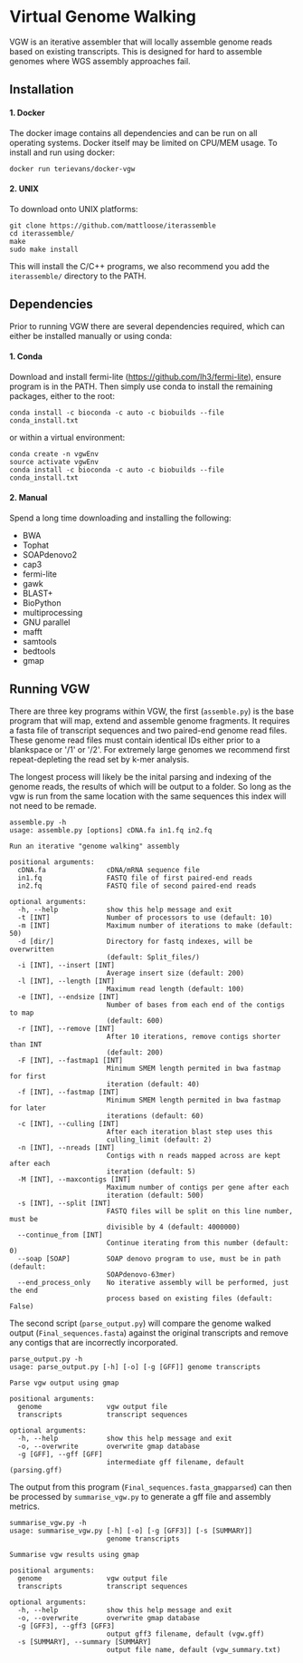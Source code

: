 # Virtual Genome Walking
VGW is an iterative assembler that will locally assemble genome reads based on existing transcripts. This is designed for hard to assemble genomes where WGS assembly approaches fail.

## Installation

#### 1. Docker

The docker image contains all dependencies and can be run on all operating systems. Docker itself may be limited on CPU/MEM usage. To install and run using docker:

```
docker run terievans/docker-vgw 
```

#### 2. UNIX

To download onto UNIX platforms:

```
git clone https://github.com/mattloose/iterassemble
cd iterassemble/
make
sudo make install
```
This will install the C/C++ programs, we also recommend you add the `iterassemble/` directory to the PATH.

## Dependencies 

Prior to running VGW there are several dependencies required, which can either be installed manually or using conda:

#### 1. Conda
  
  Download and install fermi-lite (https://github.com/lh3/fermi-lite), ensure program is in the PATH. Then simply use conda to install the remaining packages, either to the root:
  ```
  conda install -c bioconda -c auto -c biobuilds --file conda_install.txt
  ```
  or within a virtual environment:
  ```
  conda create -n vgwEnv
  source activate vgwEnv
  conda install -c bioconda -c auto -c biobuilds --file conda_install.txt
  ```
  
#### 2. Manual

  Spend a long time downloading and installing the following:
  * BWA
  * Tophat
  * SOAPdenovo2
  * cap3
  * fermi-lite 
  * gawk
  * BLAST+
  * BioPython
  * multiprocessing
  * GNU parallel
  * mafft
  * samtools
  * bedtools
  * gmap

## Running VGW

There are three key programs within VGW, the first (`assemble.py`) is the base program that will map, extend and assemble genome fragments. It requires a fasta file of transcript sequences and two paired-end genome read files. These genome read files must contain identical IDs either prior to a blankspace or '/1' or '/2'. For extremely large genomes we recommend first repeat-depleting the read set by k-mer analysis.

The longest process will likely be the inital parsing and indexing of the genome reads, the results of which will be output to a folder. So long as the vgw is run from the same location with the same sequences this index will not need to be remade.
```
assemble.py -h 
usage: assemble.py [options] cDNA.fa in1.fq in2.fq

Run an iterative "genome walking" assembly

positional arguments:
  cDNA.fa               cDNA/mRNA sequence file
  in1.fq                FASTQ file of first paired-end reads
  in2.fq                FASTQ file of second paired-end reads

optional arguments:
  -h, --help            show this help message and exit
  -t [INT]              Number of processors to use (default: 10)
  -m [INT]              Maximum number of iterations to make (default: 50)
  -d [dir/]             Directory for fastq indexes, will be overwritten
                        (default: Split_files/)
  -i [INT], --insert [INT]
                        Average insert size (default: 200)
  -l [INT], --length [INT]
                        Maximum read length (default: 100)
  -e [INT], --endsize [INT]
                        Number of bases from each end of the contigs to map
                        (default: 600)
  -r [INT], --remove [INT]
                        After 10 iterations, remove contigs shorter than INT
                        (default: 200)
  -F [INT], --fastmap1 [INT]
                        Minimum SMEM length permited in bwa fastmap for first
                        iteration (default: 40)
  -f [INT], --fastmap [INT]
                        Minimum SMEM length permited in bwa fastmap for later
                        iterations (default: 60)
  -c [INT], --culling [INT]
                        After each iteration blast step uses this
                        culling_limit (default: 2)
  -n [INT], --nreads [INT]
                        Contigs with n reads mapped across are kept after each
                        iteration (default: 5)
  -M [INT], --maxcontigs [INT]
                        Maximum number of contigs per gene after each
                        iteration (default: 500)
  -s [INT], --split [INT]
                        FASTQ files will be split on this line number, must be
                        divisible by 4 (default: 4000000)
  --continue_from [INT]
                        Continue iterating from this number (default: 0)
  --soap [SOAP]         SOAP denovo program to use, must be in path (default:
                        SOAPdenovo-63mer)
  --end_process_only    No iterative assembly will be performed, just the end
                        process based on existing files (default: False)
  ```

The second script (`parse_output.py`) will compare the genome walked output (`Final_sequences.fasta`) against the original transcripts and remove any contigs that are incorrectly incorporated. 

```
parse_output.py -h
usage: parse_output.py [-h] [-o] [-g [GFF]] genome transcripts

Parse vgw output using gmap

positional arguments:
  genome                vgw output file
  transcripts           transcript sequences

optional arguments:
  -h, --help            show this help message and exit
  -o, --overwrite       overwrite gmap database
  -g [GFF], --gff [GFF]
                        intermediate gff filename, default (parsing.gff)
```

The output from this program (`Final_sequences.fasta_gmapparsed`) can then be processed by `summarise_vgw.py` to generate a gff file and assembly metrics. 
```
summarise_vgw.py -h
usage: summarise_vgw.py [-h] [-o] [-g [GFF3]] [-s [SUMMARY]]
                        genome transcripts

Summarise vgw results using gmap

positional arguments:
  genome                vgw output file
  transcripts           transcript sequences

optional arguments:
  -h, --help            show this help message and exit
  -o, --overwrite       overwrite gmap database
  -g [GFF3], --gff3 [GFF3]
                        output gff3 filename, default (vgw.gff)
  -s [SUMMARY], --summary [SUMMARY]
                        output file name, default (vgw_summary.txt)
```
